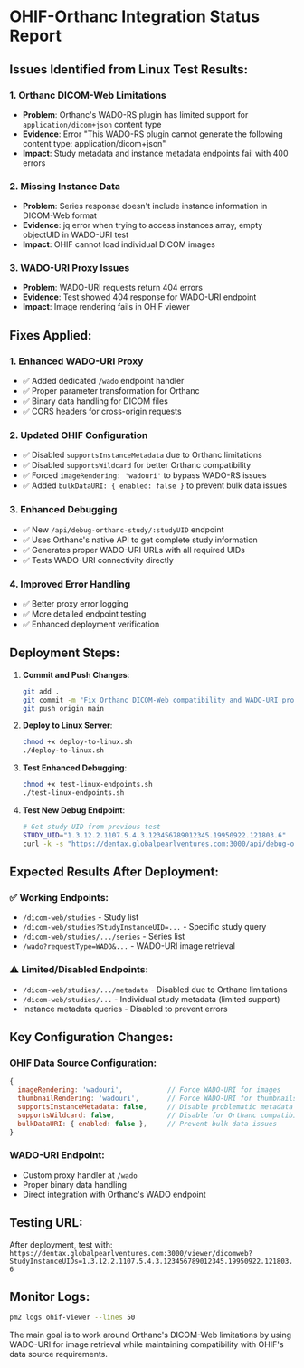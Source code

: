 # OHIF-Orthanc Integration Status Report

## Issues Identified from Linux Test Results:

### 1. **Orthanc DICOM-Web Limitations**
- **Problem**: Orthanc's WADO-RS plugin has limited support for `application/dicom+json` content type
- **Evidence**: Error "This WADO-RS plugin cannot generate the following content type: application/dicom+json"
- **Impact**: Study metadata and instance metadata endpoints fail with 400 errors

### 2. **Missing Instance Data**
- **Problem**: Series response doesn't include instance information in DICOM-Web format
- **Evidence**: jq error when trying to access instances array, empty objectUID in WADO-URI test
- **Impact**: OHIF cannot load individual DICOM images

### 3. **WADO-URI Proxy Issues**
- **Problem**: WADO-URI requests return 404 errors
- **Evidence**: Test showed 404 response for WADO-URI endpoint
- **Impact**: Image rendering fails in OHIF viewer

## Fixes Applied:

### 1. **Enhanced WADO-URI Proxy**
- ✅ Added dedicated `/wado` endpoint handler
- ✅ Proper parameter transformation for Orthanc
- ✅ Binary data handling for DICOM files
- ✅ CORS headers for cross-origin requests

### 2. **Updated OHIF Configuration**
- ✅ Disabled `supportsInstanceMetadata` due to Orthanc limitations
- ✅ Disabled `supportsWildcard` for better Orthanc compatibility
- ✅ Forced `imageRendering: 'wadouri'` to bypass WADO-RS issues
- ✅ Added `bulkDataURI: { enabled: false }` to prevent bulk data issues

### 3. **Enhanced Debugging**
- ✅ New `/api/debug-orthanc-study/:studyUID` endpoint
- ✅ Uses Orthanc's native API to get complete study information
- ✅ Generates proper WADO-URI URLs with all required UIDs
- ✅ Tests WADO-URI connectivity directly

### 4. **Improved Error Handling**
- ✅ Better proxy error logging
- ✅ More detailed endpoint testing
- ✅ Enhanced deployment verification

## Deployment Steps:

1. **Commit and Push Changes**:
   ```bash
   git add .
   git commit -m "Fix Orthanc DICOM-Web compatibility and WADO-URI proxy"
   git push origin main
   ```

2. **Deploy to Linux Server**:
   ```bash
   chmod +x deploy-to-linux.sh
   ./deploy-to-linux.sh
   ```

3. **Test Enhanced Debugging**:
   ```bash
   chmod +x test-linux-endpoints.sh
   ./test-linux-endpoints.sh
   ```

4. **Test New Debug Endpoint**:
   ```bash
   # Get study UID from previous test
   STUDY_UID="1.3.12.2.1107.5.4.3.123456789012345.19950922.121803.6"
   curl -k -s "https://dentax.globalpearlventures.com:3000/api/debug-orthanc-study/$STUDY_UID" | jq .
   ```

## Expected Results After Deployment:

### ✅ Working Endpoints:
- `/dicom-web/studies` - Study list
- `/dicom-web/studies?StudyInstanceUID=...` - Specific study query
- `/dicom-web/studies/.../series` - Series list
- `/wado?requestType=WADO&...` - WADO-URI image retrieval

### ⚠️ Limited/Disabled Endpoints:
- `/dicom-web/studies/.../metadata` - Disabled due to Orthanc limitations
- `/dicom-web/studies/...` - Individual study metadata (limited support)
- Instance metadata queries - Disabled to prevent errors

## Key Configuration Changes:

### OHIF Data Source Configuration:
```javascript
{
  imageRendering: 'wadouri',           // Force WADO-URI for images
  thumbnailRendering: 'wadouri',       // Force WADO-URI for thumbnails
  supportsInstanceMetadata: false,     // Disable problematic metadata
  supportsWildcard: false,             // Disable for Orthanc compatibility
  bulkDataURI: { enabled: false },     // Prevent bulk data issues
}
```

### WADO-URI Endpoint:
- Custom proxy handler at `/wado`
- Proper binary data handling
- Direct integration with Orthanc's WADO endpoint

## Testing URL:
After deployment, test with:
`https://dentax.globalpearlventures.com:3000/viewer/dicomweb?StudyInstanceUIDs=1.3.12.2.1107.5.4.3.123456789012345.19950922.121803.6`

## Monitor Logs:
```bash
pm2 logs ohif-viewer --lines 50
```

The main goal is to work around Orthanc's DICOM-Web limitations by using WADO-URI for image retrieval while maintaining compatibility with OHIF's data source requirements.
